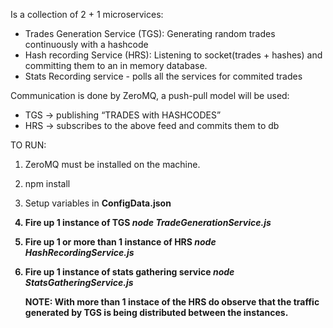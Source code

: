 Is a collection of 2 + 1 microservices:

- Trades Generation Service (TGS): Generating random trades continuously with a hashcode
- Hash recording Service (HRS): Listening to socket(trades + hashes) and committing them to an in memory database.
- Stats Recording service - polls all the services for commited trades

Communication is done by ZeroMQ, a push-pull model will be used:
- TGS -> publishing “TRADES with HASHCODES”
- HRS -> subscribes to the above feed and commits them to db


TO RUN:
1. ZeroMQ must be installed on the machine.
2. npm install
3. Setup variables in <b>ConfigData.json<b>
4. Fire up 1 instance of TGS
    <i>node TradeGenerationService.js</i>
5. Fire up 1 or more than 1 instance of HRS
    <i>node HashRecordingService.js</i>
6. Fire up 1 instance of stats gathering service
    <i>node StatsGatheringService.js</i>

    <b>NOTE: With more than 1 instace of the HRS do observe that the traffic generated by TGS is being distributed between the instances.</b>




